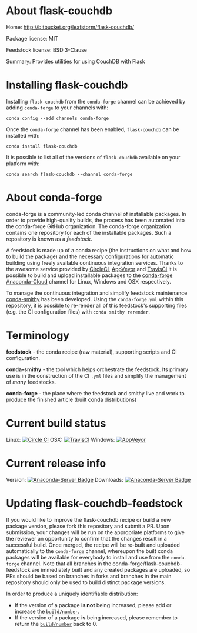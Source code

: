 About flask-couchdb
===================

Home: http://bitbucket.org/leafstorm/flask-couchdb/

Package license: MIT

Feedstock license: BSD 3-Clause

Summary: Provides utilities for using CouchDB with Flask



Installing flask-couchdb
========================

Installing `flask-couchdb` from the `conda-forge` channel can be achieved by adding `conda-forge` to your channels with:

```
conda config --add channels conda-forge
```

Once the `conda-forge` channel has been enabled, `flask-couchdb` can be installed with:

```
conda install flask-couchdb
```

It is possible to list all of the versions of `flask-couchdb` available on your platform with:

```
conda search flask-couchdb --channel conda-forge
```



About conda-forge
=================

conda-forge is a community-led conda channel of installable packages.
In order to provide high-quality builds, the process has been automated into the
conda-forge GitHub organization. The conda-forge organization contains one repository
for each of the installable packages. Such a repository is known as a *feedstock*.

A feedstock is made up of a conda recipe (the instructions on what and how to build
the package) and the necessary configurations for automatic building using freely
available continuous integration services. Thanks to the awesome service provided by
[CircleCI](https://circleci.com/), [AppVeyor](http://www.appveyor.com/)
and [TravisCI](https://travis-ci.org/) it is possible to build and upload installable
packages to the [conda-forge](https://anaconda.org/conda-forge)
[Anaconda-Cloud](http://docs.anaconda.org/) channel for Linux, Windows and OSX respectively.

To manage the continuous integration and simplify feedstock maintenance
[conda-smithy](http://github.com/conda-forge/conda-smithy) has been developed.
Using the ``conda-forge.yml`` within this repository, it is possible to re-render all of
this feedstock's supporting files (e.g. the CI configuration files) with ``conda smithy rerender``.


Terminology
===========

**feedstock** - the conda recipe (raw material), supporting scripts and CI configuration.

**conda-smithy** - the tool which helps orchestrate the feedstock.
                   Its primary use is in the construction of the CI ``.yml`` files
                   and simplify the management of *many* feedstocks.

**conda-forge** - the place where the feedstock and smithy live and work to
                  produce the finished article (built conda distributions)

Current build status
====================

Linux: [![Circle CI](https://circleci.com/gh/conda-forge/flask-couchdb-feedstock.svg?style=shield)](https://circleci.com/gh/conda-forge/flask-couchdb-feedstock)
OSX: [![TravisCI](https://travis-ci.org/conda-forge/flask-couchdb-feedstock.svg?branch=master)](https://travis-ci.org/conda-forge/flask-couchdb-feedstock)
Windows: [![AppVeyor](https://ci.appveyor.com/api/projects/status/github/conda-forge/flask-couchdb-feedstock?svg=True)](https://ci.appveyor.com/project/conda-forge/flask-couchdb-feedstock/branch/master)

Current release info
====================
Version: [![Anaconda-Server Badge](https://anaconda.org/conda-forge/flask-couchdb/badges/version.svg)](https://anaconda.org/conda-forge/flask-couchdb)
Downloads: [![Anaconda-Server Badge](https://anaconda.org/conda-forge/flask-couchdb/badges/downloads.svg)](https://anaconda.org/conda-forge/flask-couchdb)


Updating flask-couchdb-feedstock
================================

If you would like to improve the flask-couchdb recipe or build a new
package version, please fork this repository and submit a PR. Upon submission,
your changes will be run on the appropriate platforms to give the reviewer an
opportunity to confirm that the changes result in a successful build. Once
merged, the recipe will be re-built and uploaded automatically to the
`conda-forge` channel, whereupon the built conda packages will be available for
everybody to install and use from the `conda-forge` channel.
Note that all branches in the conda-forge/flask-couchdb-feedstock are
immediately built and any created packages are uploaded, so PRs should be based
on branches in forks and branches in the main repository should only be used to
build distinct package versions.

In order to produce a uniquely identifiable distribution:
 * If the version of a package **is not** being increased, please add or increase
   the [``build/number``](http://conda.pydata.org/docs/building/meta-yaml.html#build-number-and-string).
 * If the version of a package **is** being increased, please remember to return
   the [``build/number``](http://conda.pydata.org/docs/building/meta-yaml.html#build-number-and-string)
   back to 0.
